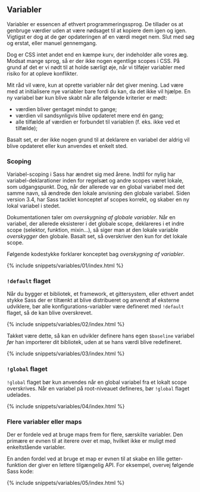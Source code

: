 
## Variabler

Variabler er essencen af ethvert programmeringssprog. De tillader os at genbruge værdier uden at være nødsaget til at kopiere dem igen og igen. Vigtigst er dog at de gør opdateringen af en værdi meget nem. Slut med søg og erstat, eller manuel gennemgang.

Dog er CSS intet andet end en kæmpe kurv, der indeholder alle vores æg. Modsat mange sprog, så er der ikke nogen egentlige scopes i CSS. På grund af det er vi nødt til at holde særligt øje, når vi tilføjer variabler med risiko for at opleve konflikter.

Mit råd vil være, kun at oprette variabler når det giver mening. Lad være med at initialisere nye variabler bare fordi du kan, da det ikke vil hjælpe. En ny variabel bør kun blive skabt når alle følgende kriterier er mødt:

* værdien bliver gentaget mindst to gange;
* værdien vil sandsynligvis blive opdateret mere end én gang;
* alle tilfælde af værdien er forbundet til variablen (f. eks. ikke ved et tilfælde);

Basalt set, er der ikke nogen grund til at deklarere en variabel der aldrig vil blive opdateret eller kun anvendes et enkelt sted.

### Scoping

Variabel-scoping i Sass har ændret sig med årene. Indtil for nylig har variabel-deklarationer inden for regelsæt og andre scopes været lokale, som udgangspunkt. Dog, når der allerede var en global variabel med det samme navn, så ændrede den lokale anvisning den globale variabel. Siden version 3.4, har Sass tacklet konceptet af scopes korrekt, og skaber en ny lokal variabel i stedet.

Dokumentationen taler om *overskygning af globale variabler*. Når en variabel, der allerede eksisterer i det globale scope, deklareres i et indre scope (selektor, funktion, mixin...), så siger man at den lokale variable *overskygger* den globale. Basalt set, så overskriver den kun for det lokale scope.

Følgende kodestykke forklarer konceptet bag *overskygning af variabler*.

{% include snippets/variables/01/index.html %}

### `!default` flaget

Når du bygger et bibliotek, et framework, et gittersystem, eller ethvert andet stykke Sass der er tiltænkt at blive distribueret og anvendt af eksterne udviklere, bør alle konfigurations-variabler være defineret med `!default` flaget, så de kan blive overskrevet.

{% include snippets/variables/02/index.html %}

Takket være dette, så kan en udvikler definere hans egen `$baseline` variabel *før* han importerer dit bibliotek, uden at se hans værdi blive redefineret.

{% include snippets/variables/03/index.html %}

### `!global` flaget

`!global` flaget bør kun anvendes når en global variabel fra et lokalt scope overskrives. Når en variabel på root-niveauet defineres, bør `!global` flaget udelades.

{% include snippets/variables/04/index.html %}

### Flere variabler eller maps

Der er fordele ved at bruge maps frem for flere, særskilte variabler. Den primære er evnen til at iterere over et map, hvilket ikke er muligt med enkeltstående variabler.

En anden fordel ved at bruge et map er evnen til at skabe en lille getter-funktion der giver en lettere tilgængelig API. For eksempel, overvej følgende Sass kode:

{% include snippets/variables/05/index.html %}
